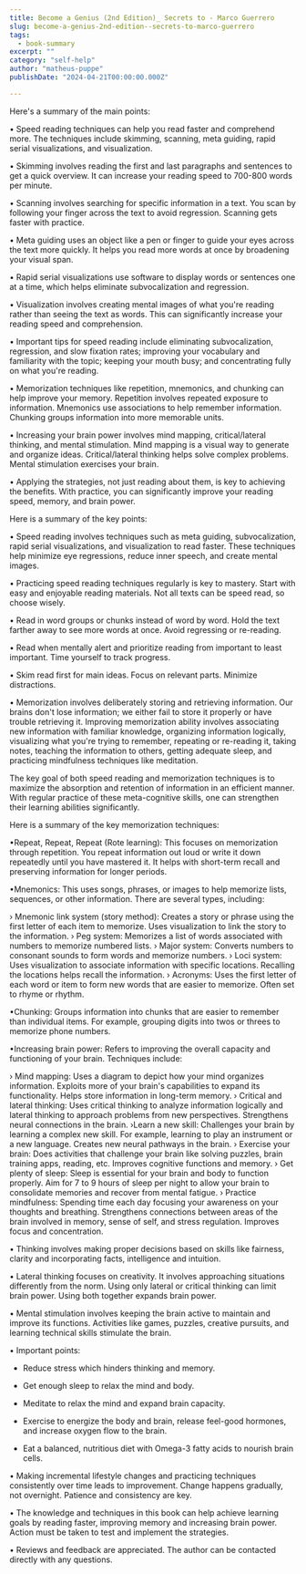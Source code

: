 ```yaml
---
title: Become a Genius (2nd Edition)_ Secrets to - Marco Guerrero
slug: become-a-genius-2nd-edition--secrets-to-marco-guerrero
tags: 
  - book-summary
excerpt: ""
category: "self-help"
author: "matheus-puppe"
publishDate: "2024-04-21T00:00:00.000Z"

---
```



 Here's a summary of the main points:

• Speed reading techniques can help you read faster and comprehend more. The techniques include skimming, scanning, meta guiding, rapid serial visualizations, and visualization. 

• Skimming involves reading the first and last paragraphs and sentences to get a quick overview. It can increase your reading speed to 700-800 words per minute.

• Scanning involves searching for specific information in a text. You scan by following your finger across the text to avoid regression. Scanning gets faster with practice.

• Meta guiding uses an object like a pen or finger to guide your eyes across the text more quickly. It helps you read more words at once by broadening your visual span. 

• Rapid serial visualizations use software to display words or sentences one at a time, which helps eliminate subvocalization and regression. 

• Visualization involves creating mental images of what you're reading rather than seeing the text as words. This can significantly increase your reading speed and comprehension.

• Important tips for speed reading include eliminating subvocalization, regression, and slow fixation rates; improving your vocabulary and familiarity with the topic; keeping your mouth busy; and concentrating fully on what you're reading.

• Memorization techniques like repetition, mnemonics, and chunking can help improve your memory. Repetition involves repeated exposure to information. Mnemonics use associations to help remember information. Chunking groups information into more memorable units.

• Increasing your brain power involves mind mapping, critical/lateral thinking, and mental stimulation. Mind mapping is a visual way to generate and organize ideas. Critical/lateral thinking helps solve complex problems. Mental stimulation exercises your brain.

• Applying the strategies, not just reading about them, is key to achieving the benefits. With practice, you can significantly improve your reading speed, memory, and brain power.

 Here is a summary of the key points:

• Speed reading involves techniques such as meta guiding, subvocalization, rapid serial visualizations, and visualization to read faster. These techniques help minimize eye regressions, reduce inner speech, and create mental images. 

• Practicing speed reading techniques regularly is key to mastery. Start with easy and enjoyable reading materials. Not all texts can be speed read, so choose wisely.

• Read in word groups or chunks instead of word by word. Hold the text farther away to see more words at once. Avoid regressing or re-reading. 

• Read when mentally alert and prioritize reading from important to least important. Time yourself to track progress.

• Skim read first for main ideas. Focus on relevant parts. Minimize distractions.

• Memorization involves deliberately storing and retrieving information. Our brains don't lose information; we either fail to store it properly or have trouble retrieving it. Improving memorization ability involves associating new information with familiar knowledge, organizing information logically, visualizing what you're trying to remember, repeating or re-reading it, taking notes, teaching the information to others, getting adequate sleep, and practicing mindfulness techniques like meditation.

The key goal of both speed reading and memorization techniques is to maximize the absorption and retention of information in an efficient manner. With regular practice of these meta-cognitive skills, one can strengthen their learning abilities significantly.

 Here is a summary of the key memorization techniques:

•Repeat, Repeat, Repeat (Rote learning): This focuses on memorization through repetition. You repeat information out loud or write it down repeatedly until you have mastered it. It helps with short-term recall and preserving information for longer periods. 

•Mnemonics: This uses songs, phrases, or images to help memorize lists, sequences, or other information. There are several types, including:

› Mnemonic link system (story method): Creates a story or phrase using the first letter of each item to memorize. Uses visualization to link the story to the information.
› Peg system: Memorizes a list of words associated with numbers to memorize numbered lists. 
› Major system: Converts numbers to consonant sounds to form words and memorize numbers.
› Loci system: Uses visualization to associate information with specific locations. Recalling the locations helps recall the information. 
› Acronyms: Uses the first letter of each word or item to form new words that are easier to memorize. Often set to rhyme or rhythm.

•Chunking: Groups information into chunks that are easier to remember than individual items. For example, grouping digits into twos or threes to memorize phone numbers.

•Increasing brain power: Refers to improving the overall capacity and functioning of your brain. Techniques include:

› Mind mapping: Uses a diagram to depict how your mind organizes information. Exploits more of your brain's capabilities to expand its functionality. Helps store information in long-term memory. 
› Critical and lateral thinking: Uses critical thinking to analyze information logically and lateral thinking to approach problems from new perspectives. Strengthens neural connections in the brain. 
›Learn a new skill: Challenges your brain by learning a complex new skill. For example, learning to play an instrument or a new language. Creates new neural pathways in the brain.
› Exercise your brain: Does activities that challenge your brain like solving puzzles, brain training apps, reading, etc. Improves cognitive functions and memory.
› Get plenty of sleep: Sleep is essential for your brain and body to function properly. Aim for 7 to 9 hours of sleep per night to allow your brain to consolidate memories and recover from mental fatigue. 
› Practice mindfulness: Spending time each day focusing your awareness on your thoughts and breathing. Strengthens connections between areas of the brain involved in memory, sense of self, and stress regulation.  Improves focus and concentration.

 

• Thinking involves making proper decisions based on skills like fairness, clarity and incorporating facts, intelligence and intuition. 

• Lateral thinking focuses on creativity. It involves approaching situations differently from the norm. Using only lateral or critical thinking can limit brain power. Using both together expands brain power.

• Mental stimulation involves keeping the brain active to maintain and improve its functions. Activities like games, puzzles, creative pursuits, and learning technical skills stimulate the brain.

• Important points:

- Reduce stress which hinders thinking and memory. 

- Get enough sleep to relax the mind and body. 

- Meditate to relax the mind and expand brain capacity.

- Exercise to energize the body and brain, release feel-good hormones, and increase oxygen flow to the brain.

- Eat a balanced, nutritious diet with Omega-3 fatty acids to nourish brain cells.

• Making incremental lifestyle changes and practicing techniques consistently over time leads to improvement. Change happens gradually, not overnight. Patience and consistency are key.

• The knowledge and techniques in this book can help achieve learning goals by reading faster, improving memory and increasing brain power. Action must be taken to test and implement the strategies.

• Reviews and feedback are appreciated. The author can be contacted directly with any questions.